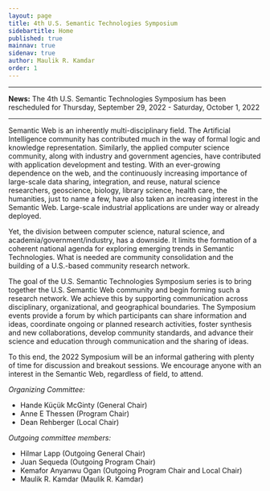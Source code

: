 ```yaml
---
layout: page
title: 4th U.S. Semantic Technologies Symposium
sidebartitle: Home
published: true
mainnav: true
sidenav: true
author: Maulik R. Kamdar
order: 1
---
```


----------------------------------------------------------------

**News:** The 4th U.S. Semantic Technologies Symposium has been rescheduled for Thursday, September 29, 2022 - Saturday, October 1, 2022

----------------------------------------------------------------

Semantic Web is an inherently multi-disciplinary field. The Artificial Intelligence community has contributed much in the way of formal logic and knowledge representation. Similarly, the applied computer science community, along with industry and government agencies, have contributed with application development and testing. With an ever-growing dependence on the web, and the continuously increasing importance of large-scale data sharing, integration, and reuse, natural science researchers, geoscience, biology, library science, health care, the humanities, just to name a few, have also taken an increasing interest in the Semantic Web. Large-scale industrial applications are under way or already deployed.

Yet, the division between computer science, natural science, and academia/government/industry, has a downside. It limits the formation of a coherent national agenda for exploring emerging trends in Semantic Technologies. What is needed are community consolidation and the building of a U.S.-based community research network.

The goal of the U.S. Semantic Technologies Symposium series is to bring together the U.S. Semantic Web community and begin forming such a research network. We achieve this by supporting communication across disciplinary, organizational, and geographical boundaries. The Symposium events provide a forum by which participants can share information and ideas, coordinate ongoing or planned research activities, foster synthesis and new collaborations, develop community standards, and advance their science and education through communication and the sharing of ideas.

To this end, the 2022 Symposium will be an informal gathering with plenty of time for discussion and breakout sessions. We encourage anyone with an interest in the Semantic Web, regardless of field, to attend.

_Organizing Committee:_
- Hande Küçük McGinty (General Chair)
- Anne E Thessen (Program Chair)
- Dean Rehberger (Local Chair)

_Outgoing committee members:_
- Hilmar Lapp (Outgoing General Chair)
- Juan Sequeda (Outgoing Program Chair)
- Kemafor Anyanwu Ogan (Outgoing Program Chair and Local Chair)
- Maulik R. Kamdar (Maulik R. Kamdar)
